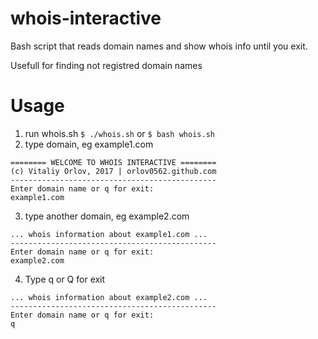# whois-interactive
Bash script that reads domain names and show whois info until you exit.

Usefull for finding not registred domain names

# Usage

1) run whois.sh
```$ ./whois.sh```
or
```$ bash whois.sh```
2) type domain, eg example1.com
```
======== WELCOME TO WHOIS INTERACTIVE ========
(c) Vitaliy Orlov, 2017 | orlov0562.github.com
----------------------------------------------
Enter domain name or q for exit:
example1.com
```
3) type another domain, eg example2.com
```
... whois information about example1.com ...
----------------------------------------------
Enter domain name or q for exit:
example2.com
```
4) Type q or Q for exit
```
... whois information about example2.com ...
----------------------------------------------
Enter domain name or q for exit:
q
```
